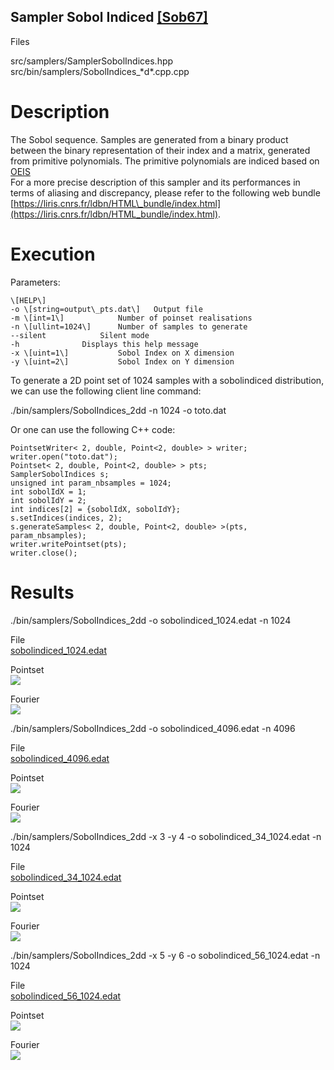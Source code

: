 Sampler Sobol Indiced [\[Sob67\]](https://www.sciencedirect.com/science/article/pii/0041555367901449)
-----------------------------------------------------------------------------------------------------

Files

src/samplers/SamplerSobolIndices.hpp  
src/bin/samplers/SobolIndices\_\*d\*.cpp.cpp

Description
===========

The Sobol sequence. Samples are generated from a binary product between the binary representation of their index and a matrix, generated from primitive polynomials. The primitive polynomials are indiced based on [OEIS](https://oeis.org/A058943)  
For a more precise description of this sampler and its performances in terms of aliasing and discrepancy, please refer to the following web bundle [https://liris.cnrs.fr/ldbn/HTML\_bundle/index.html](https://liris.cnrs.fr/ldbn/HTML_bundle/index.html).

Execution
=========

Parameters:  

	\[HELP\]
	-o \[string=output\_pts.dat\]	Output file
	-m \[int=1\]			Number of poinset realisations
	-n \[ullint=1024\]		Number of samples to generate
	--silent 			Silent mode
	-h 				Displays this help message
	-x \[uint=1\]			Sobol Index on X dimension
	-y \[uint=2\]			Sobol Index on Y dimension
			

To generate a 2D point set of 1024 samples with a sobolindiced distribution, we can use the following client line command:

 ./bin/samplers/SobolIndices\_2dd -n 1024 -o toto.dat 

Or one can use the following C++ code:

    
    PointsetWriter< 2, double, Point<2, double> > writer;
    writer.open("toto.dat");
    Pointset< 2, double, Point<2, double> > pts;
    SamplerSobolIndices s;
    unsigned int param_nbsamples = 1024;
    int sobolIdX = 1;
    int sobolIdY = 2;
    int indices[2] = {sobolIdX, sobolIdY};
    s.setIndices(indices, 2);
    s.generateSamples< 2, double, Point<2, double> >(pts, param_nbsamples);
    writer.writePointset(pts);
    writer.close();
    			

Results
=======

 ./bin/samplers/SobolIndices\_2dd -o sobolindiced\_1024.edat -n 1024 

File  
[sobolindiced\_1024.edat](data/sobolindiced/sobolindiced_1024.edat)

Pointset  
[![](data/sobolindiced/sobolindiced_1024.png)](data/sobolindiced/sobolindiced_1024.png)

Fourier  
[![](data/sobolindiced/sobolindiced_1024_fourier.png)](data/sobolindiced/sobolindiced_1024_fourier.png)

 ./bin/samplers/SobolIndices\_2dd -o sobolindiced\_4096.edat -n 4096 

File  
[sobolindiced\_4096.edat](data/sobolindiced/sobolindiced_4096.edat)

Pointset  
[![](data/sobolindiced/sobolindiced_4096.png)](data/sobolindiced/sobolindiced_4096.png)

Fourier  
[![](data/sobolindiced/sobolindiced_4096_fourier.png)](data/sobolindiced/sobolindiced_4096_fourier.png)

 ./bin/samplers/SobolIndices\_2dd -x 3 -y 4 -o sobolindiced\_34\_1024.edat -n 1024 

File  
[sobolindiced\_34\_1024.edat](data/sobolindiced_34/sobolindiced_34_1024.edat)

Pointset  
[![](data/sobolindiced_34/sobolindiced_34_1024.png)](data/sobolindiced_34/sobolindiced_34_1024.png)

Fourier  
[![](data/sobolindiced_34/sobolindiced_34_1024_fourier.png)](data/sobolindiced_34/sobolindiced_34_1024_fourier.png)

 ./bin/samplers/SobolIndices\_2dd -x 5 -y 6 -o sobolindiced\_56\_1024.edat -n 1024 

File  
[sobolindiced\_56\_1024.edat](data/sobolindiced_56/sobolindiced_56_1024.edat)

Pointset  
[![](data/sobolindiced_56/sobolindiced_56_1024.png)](data/sobolindiced_56/sobolindiced_56_1024.png)

Fourier  
[![](data/sobolindiced_56/sobolindiced_56_1024_fourier.png)](data/sobolindiced_56/sobolindiced_56_1024_fourier.png)